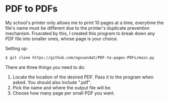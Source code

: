 # PDF to PDFs

My school's printer only allows me to print 10 pages at a time, everytime the file's name must be different due to the printer's duplicate prevention mechanism. Frusrated by this, I created this program to break down any PDF file into smaller ones, whose page is your choice.


Setting up:

```bash
$ git clone https://github.com/ngxuandat/PDF-to-pages-PDFs/main.py
```

There are three things you need to do:

1. Locate the location of the desired PDF. Pass it to the program when asked. You should also include ".pdf".
2. Pick the name and where the output file will be. 
3. Choose how many page per small PDF you want.